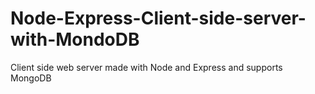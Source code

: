 # Node-Express-Client-side-server-with-MondoDB
Client side web server made with Node and Express and supports MongoDB
